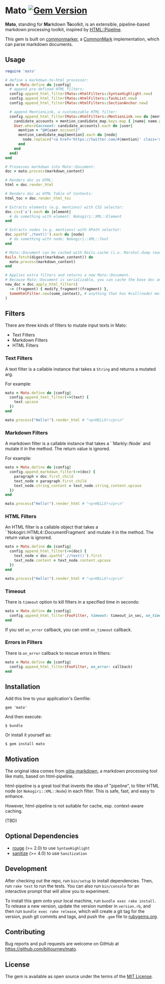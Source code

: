 # Mato [![Gem Version](https://badge.fury.io/rb/mato.svg)](https://badge.fury.io/rb/mato)

**Mato**, standing for **Ma**rkdown **To**oolkit,  is an extensible, pipeline-based markdown processing toolkit, inspired by [HTML::Pipeline](https://github.com/jch/html-pipeline).


This gem is built on [commonmarker](https://github.com/gjtorikian/commonmarker), a [CommonMark](https://github.com/jgm/CommonMark) implementation,
which can parse markdown documents.

## Usage

```ruby
require 'mato'

# define a markdown-to-html processor:
mato = Mato.define do |config|
  # append pre-defined HTML filters:
  config.append_html_filter(Mato::HtmlFilters::SyntaxHighlight.new)
  config.append_html_filter(Mato::HtmlFilters::TaskList.new)
  config.append_html_filter(Mato::HtmlFilters::SectionAnchor.new)

  # append MentionLink, a customizable HTML filter:
  config.append_html_filter(Mato::HtmlFilters::MentionLink.new do |mention_candidate_map|
    candidate_accounts = mention_candidate_map.keys.map { |name| name.gsub(/^\@/, '') }
    User.where(account: candidate_accounts).each do |user|
      mention = "@#{user.account}"
      mention_candidate_map[mention].each do |node|
        node.replace("<a href='https://twitter.com/#{mention}' class='mention'>#{mention}</a>")
      end
    end
  end)
end

# Prosesses markdown into Mato::Document:
doc = mato.process(markdown_content)

# Renders doc as HTML:
html = doc.render_html

# Renders doc as HTML Table of Contents:
html_toc = doc.render_html_toc

# Extracts elements (e.g. mentions) with CSS selector:
doc.css('a').each do |element|
  # do something with element: Nokogiri::XML::Element
end

# Extracts nodes (e.g. mentions) with XPath selector:
doc.xpath('./text()').each do |node|
  # do something with node: Nokogiri::XML::Text
end

# Mato::Document can be cached with Rails.cache (i.e. Marshal.dump ready)
Rails.fetch(digest(markdown_content)) do
  mato.process(markdown_content)
end

# Applies extra filters and returns a new Mato::Document.
# Because Mato::Document is serializable, you can cache the base doc and then apply extra filters on demaond.
new_doc = doc.apply_html_filters(
  -> (fragment) { modify_fragment!(fragment) },
  SomeHtmlFilter.new(some_context), # anything that has #call(node) method
)
```

## Filters

There are three kinds of filters to mutate input texts in Mato:

* Text Filters
* Markdown Filters
* HTML Filters

### Text Filters

A text filter is a callable instance that takes a `String`
and returns a mutated arg.

For example:

```ruby
mato = Mato.define do |config|
  config.append_text_filter(->(text) {
    text.upcase
  })
end

mato.process("Hello!").render_html # "<p>HELLO!</p>\n"
```

### Markdown Filters

A markdown filter is a callable instance that takes a ``Markly::Node`
and mutate it in the method. The return value is ignored.

For example:

```ruby
mato = Mato.define do |config|
  config.append_markdown_filter(->(doc) {
    paragraph = doc.first_child
    text_node = paragraph.first_child
    text_node.string_content = text_node.string_content.upcase
  })
end

mato.process("Hello!").render_html # "<p>HELLO!</p>\n"
```

### HTML Filters

An HTML filter is a callable object that takes a ``Nokogiri::HTML4::DocumentFragment`
and mutate it in the method. The return value is ignored.

```ruby
mato = Mato.define do |config|
  config.append_html_filter(->(doc) {
    text_node = doc.xpath('.//text()').first
    text_node.content = text_node.content.upcase
  })
end

mato.process("Hello!").render_html # "<p>HELLO!</p>\n"
```

### Timeout

There is `timeout` option to kill filters in a specified time in seconds:

```ruby
mato = Mato.define do |config|
  config.append_html_filter(FooFilter, timeout: timeout_in_sec, on_timeout: callback)
end
```

If you set `on_error` callback, you can omit `on_timeout` callback.

### Errors in Filters

There is `on_error` callback to rescue errors in filters:

```ruby
mato = Mato.define do |config|
  config.append_html_filter(FooFilter, on_error: callback)
end
```

## Installation

Add this line to your application's Gemfile:

```ruby:Gemfile
gem 'mato'
```

And then execute:

    $ bundle

Or install it yourself as:

    $ gem install mato

## Motivation

The original idea comes from [qiita-markdown](https://github.com/increments/qiita-markdown),
a markdown processing tool like mato, based on html-pipeline.

html-pipeline is a great tool that invents the idea of "pipeline", to filter HTML node (or `Nokogiri::XML::Node`) in each filter. This is safe, fast, and easy to enhance.

However, html-pipeline is not suitable for cache, esp. context-aware caching.

(TBD)

## Optional Dependencies

* [rouge](https://github.com/jneen/rouge) (>= 2.0) to use `SyntaxHighlight`
* [sanitize](https://github.com/rgrove/sanitize) (>= 4.0) to use `Sanitization`

## Development

After checking out the repo, run `bin/setup` to install dependencies. Then, run `rake test` to run the tests. You can also run `bin/console` for an interactive prompt that will allow you to experiment.

To install this gem onto your local machine, run `bundle exec rake install`. To release a new version, update the version number in `version.rb`, and then run `bundle exec rake release`, which will create a git tag for the version, push git commits and tags, and push the `.gem` file to [rubygems.org](https://rubygems.org).

## Contributing

Bug reports and pull requests are welcome on GitHub at https://github.com/bitjourney/mato.

## License

The gem is available as open source under the terms of the [MIT License](http://opensource.org/licenses/MIT).
